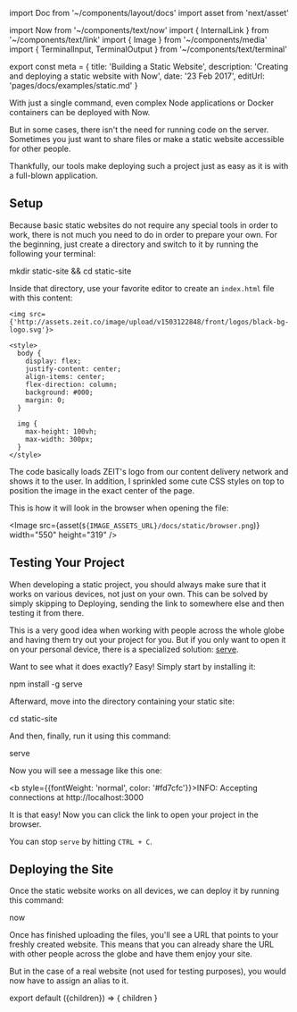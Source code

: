 import Doc from '~/components/layout/docs'
import asset from 'next/asset'

import Now from '~/components/text/now'
import { InternalLink } from '~/components/text/link'
import { Image } from '~/components/media'
import {
TerminalInput,
TerminalOutput
} from '~/components/text/terminal'

export const meta = {
title: 'Building a Static Website',
description: 'Creating and deploying a static website with Now',
date: '23 Feb 2017',
editUrl: 'pages/docs/examples/static.md'
}

With just a single command, even complex Node applications or Docker containers can be deployed with Now.

But in some cases, there isn't the need for running code on the server. Sometimes you just want to share files or make a static website accessible for other people.

Thankfully, our tools make deploying such a project just as easy as it is with a full-blown application.

## Setup

Because basic static websites do not require any special tools in order to work, there is not much you need to do in order to prepare your own. For the beginning, just create a directory and switch to it by running the following your terminal:

<TerminalInput>mkdir static-site && cd static-site</TerminalInput>

Inside that directory, use your favorite editor to create an `index.html` file with this content:

```
<img src={'http://assets.zeit.co/image/upload/v1503122848/front/logos/black-bg-logo.svg'}>

<style>
  body {
    display: flex;
    justify-content: center;
    align-items: center;
    flex-direction: column;
    background: #000;
    margin: 0;
  }

  img {
    max-height: 100vh;
    max-width: 300px;
  }
</style>
```

The code basically loads ZEIT's logo from our content delivery network and shows it to the user. In addition, I sprinkled some cute CSS styles on top to position the image in the exact center of the page.

This is how it will look in the browser when opening the file:

<Image
src={asset(`${IMAGE_ASSETS_URL}/docs/static/browser.png`)}
width="550"
height="319"
/>

## Testing Your Project

When developing a static project, you should always make sure that it works on various devices, not just on your own. This can be solved by simply skipping to <InternalLink href="/docs/examples/static#deploying-the-site">Deploying</InternalLink>, sending the link to somewhere else and then testing it from there.

This is a very good idea when working with people across the whole globe and having them try out your project for you. But if you only want to open it on your personal device, there is a specialized solution: [serve](https://github.com/zeit/serve).

Want to see what it does exactly? Easy! Simply start by installing it:

<TerminalInput>npm install -g serve</TerminalInput>

Afterward, move into the directory containing your static site:

<TerminalInput>cd static-site</TerminalInput>

And then, finally, run it using this command:

<TerminalInput>serve</TerminalInput>

Now you will see a message like this one:

<TerminalOutput><b style={{fontWeight: 'normal', color: '#fd7cfc'}}>INFO:</b> Accepting connections at http://localhost:3000</TerminalOutput>

It is that easy! Now you can click the link to open your project in the browser.

You can stop `serve` by hitting `CTRL + C`.

## Deploying the Site

Once the static website works on all devices, we can deploy it by running this command:

<TerminalInput>now</TerminalInput>

Once <Now color="#000" /> has finished uploading the files, you'll see a URL that points to your freshly created website. This means that you can already share the URL with other people across the globe and have them enjoy your site.

But in the case of a real website (not used for testing purposes), you would now have to <InternalLink href="/docs/features/aliases">assign an alias</InternalLink> to it.

export default ({children}) => <Doc meta={meta}>{ children }</Doc>
